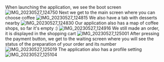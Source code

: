When launching the application, we see the boot screen
![IMG_20230527_124750](https://github.com/FreyllaR/coffeshop/assets/91470277/5622bf0a-109a-46a2-9857-c0f55e516261)
Next we get to the main screen where you can choose coffee
![IMG_20230527_124815](https://github.com/FreyllaR/coffeshop/assets/91470277/e6845c9e-8c83-4d76-8e03-df48ef8dc21d)
We also have a tab with desserts nearby
![IMG_20230527_124830](https://github.com/FreyllaR/coffeshop/assets/91470277/70214de3-4b14-4292-8977-f3c348ba956f)
Our application also has a map of coffee shops, so far it's empty :)
![IMG_20230527_124916](https://github.com/FreyllaR/coffeshop/assets/91470277/78dcfb1a-5588-4c53-a9e5-95f1c7738e4c)
We still made an order, it is displayed in the shopping cart
![IMG_20230527_125001](https://github.com/FreyllaR/coffeshop/assets/91470277/ecb28b41-e7da-4c79-b848-cf8b6b816dee)
After pressing the payment button, we get to the waiting screen where you will see the status of the preparation of your order and its number
![IMG_20230527_125019](https://github.com/FreyllaR/coffeshop/assets/91470277/815a4c84-35b1-42b0-8e5c-56b864f083ba)
The application also has a profile setting
![IMG_20230527_125104](https://github.com/FreyllaR/coffeshop/assets/91470277/9285b4cf-cd52-4f93-9277-99438516316f)

